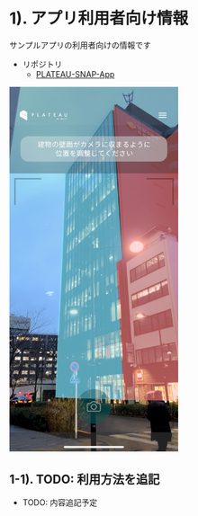 # 1). アプリ利用者向け情報

サンプルアプリの利用者向けの情報です

- リポジトリ
  - [PLATEAU-SNAP-App](https://github.com/Synesthesias/PLATEAU-SNAP-App)

<img src="../../images/manual/index.png" width="300">

## 1-1). TODO: 利用方法を追記

- TODO: 内容追記予定
